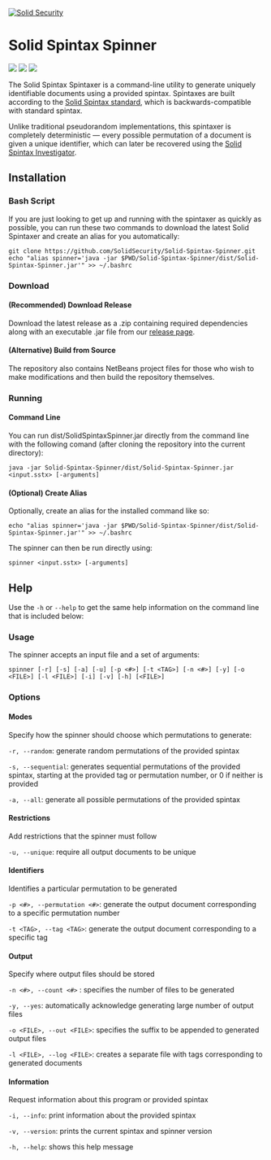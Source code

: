 [![Solid Security](https://www.solidsecurity.co/wp-content/uploads/2020/03/logo-18-7.png "Solid Security")](https://solidsecurity.co "Solid Security")
# Solid Spintax Spinner
![](https://img.shields.io/github/tag/SolidSecurity/Solid-Spintax-Spinner.svg) ![](https://img.shields.io/github/release/SolidSecurity/Solid-Spintax-Spinner.svg) ![](https://img.shields.io/github/issues/SolidSecurity/Solid-Spintax-Spinner.svg)

The Solid Spintax Spintaxer is a command-line utility to generate uniquely identifiable documents using a provided spintax. Spintaxes are built according to the [Solid Spintax standard](https://github.com/SolidSecurity/Solid-Spintax-Specification), which is backwards-compatible with standard spintax.

Unlike traditional pseudorandom implementations, this spintaxer is completely deterministic &mdash; every possible permutation of a document is given a unique identifier, which can later be recovered using the [Solid Spintax Investigator](https://github.com/SolidSecurity/Solid-Spintax-Investigator).

## Installation
### Bash Script
If you are just looking to get up and running with the spintaxer as quickly as possible, you can run these two commands to download the latest Solid Spintaxer and create an alias for you automatically:

```
git clone https://github.com/SolidSecurity/Solid-Spintax-Spinner.git
echo "alias spinner='java -jar $PWD/Solid-Spintax-Spinner/dist/Solid-Spintax-Spinner.jar'" >> ~/.bashrc
```

### Download
#### (Recommended) Download Release
Download the latest release as a .zip containing required dependencies along with an executable .jar file from our [release page](https://github.com/SolidSecurity/Solid-Spintax-Specification/releases).

#### (Alternative) Build from Source
The repository also contains NetBeans project files for those who wish to make modifications and then build the repository themselves.

### Running
#### Command Line
You can run dist/SolidSpintaxSpinner.jar directly from the command line with the following comand (after cloning the repository into the current directory):

`java -jar Solid-Spintax-Spinner/dist/Solid-Spintax-Spinner.jar <input.sstx> [-arguments]`

#### (Optional) Create Alias
Optionally, create an alias for the installed command like so:

`echo "alias spinner='java -jar $PWD/Solid-Spintax-Spinner/dist/Solid-Spintax-Spinner.jar'" >> ~/.bashrc`

The spinner can then be run directly using:

`spinner <input.sstx> [-arguments]`

## Help
Use the `-h` or `--help` to get the same help information on the command line that is included below:

### Usage
The spinner accepts an input file and a set of arguments:

`spinner [-r] [-s] [-a] [-u] [-p <#>] [-t <TAG>] [-n <#>] [-y] [-o <FILE>] [-l <FILE>] [-i] [-v] [-h] [<FILE>]`

### Options
#### Modes
 Specify how the spinner should choose which permutations to generate:

`-r, --random`: generate random permutations of the provided spintax

`-s, --sequential`: generates sequential permutations of the provided spintax, starting at  the provided  tag or permutation number, or 0 if neither is provided

`-a, --all`: generate all  possible  permutations  of  the  provided spintax

#### Restrictions
Add restrictions that the spinner must follow

`-u, --unique`: require all output documents to be unique

#### Identifiers
Identifies a particular permutation to be generated

`-p <#>, --permutation <#>`: generate  the  output   document   corresponding  to  a specific permutation number

`-t <TAG>, --tag <TAG>`:  generate  the  output   document   corresponding  to  a specific tag

#### Output
Specify where output files should be stored

`-n <#>, --count <#>` : specifies the number of files to be generated

`-y, --yes`: automatically acknowledge  generating  large  number of output files

`-o <FILE>, --out <FILE>`: specifies  the  suffix  to  be  appended  to  generated output files

`-l <FILE>, --log <FILE>`: creates a  separate  file  with  tags  corresponding to  generated documents

#### Information
Request information about this program or provided spintax

`-i, --info`: print information about the provided spintax

`-v, --version`: prints the current spintax and spinner version

`-h, --help`: shows this help message